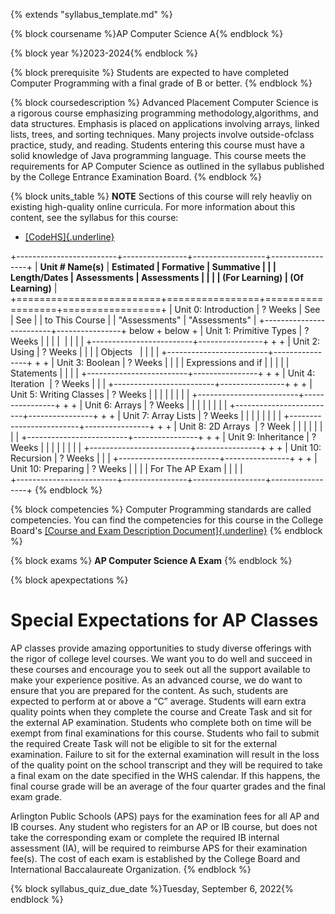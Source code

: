 {% extends "syllabus_template.md" %}

{% block coursename %}AP Computer Science A{% endblock %}

{% block year %}2023-2024{% endblock %}

{% block prerequisite %}
Students are expected to have completed Computer Programming with a final grade of B or better.
{% endblock %}

{% block coursedescription %}
Advanced Placement Computer Science is a rigorous course emphasizing programming methodology,algorithms, and data structures. Emphasis is placed on applications involving arrays, linked lists, trees, and sorting techniques. Many projects involve outside-ofclass practice, study, and reading. Students entering this course must have a solid knowledge of Java programming language. This course meets the requirements for AP Computer Science as outlined in the syllabus published by the College Entrance Examination Board.
{% endblock %}

{% block units_table %}
**NOTE** Sections of this course will rely heavliy on existing high-quality online curricula. For more information about this content, see the syllabus for this course:

- [[CodeHS]{.underline}](https://codehs.com/uploads/9f387437eb4a6e8385658ad050e33ac8)

+-------------------------+----------------+------------------+-----------------+
| **Unit # Name(s)**      | **Estimated    | **Formative      | **Summative     |
|                         | Length/Dates** | Assessments      | Assessments     |
|                         |                | (For Learning)** | (Of Learning)** |
+=========================+================+==================+=================+
| Unit 0: Introduction    | ? Weeks        | See              | See             |
| to This Course          |                | "Assessments"    | "Assessments"   |
+-------------------------+----------------+ below            + below           +
| Unit 1: Primitive Types | ? Weeks        |                  |                 |
|                         |                |                  |                 |
+-------------------------+----------------+                  +                 +
| Unit 2: Using           | ? Weeks        |                  |                 |
| Objects                 |                |                  |                 |
+-------------------------+----------------+                  +                 +
| Unit 3: Boolean         | ? Weeks        |                  |                 |
| Expressions and if      |                |                  |                 |
| Statements              |                |                  |                 |
+-------------------------+----------------+                  +                 +
| Unit 4: Iteration       | ? Weeks        |                  |                 |
+-------------------------+----------------+                  +                 +
| Unit 5: Writing Classes | ? Weeks        |                  |                 |
|                         |                |                  |                 |
+-------------------------+----------------+                  +                 +
| Unit 6: Arrays          | ? Weeks        |                  |                 |
|                         |                |                  |                 | 
+-------------------------+----------------+                  +                 +
| Unit 7: Array Lists     | ? Weeks        |                  |                 |
|                         |                |                  |                 |
+-------------------------+----------------+                  +                 +
| Unit 8: 2D Arrays       | ? Week         |                  |                 |
|                         |                |                  |                 |
+-------------------------+----------------+                  +                 +
| Unit 9: Inheritance     | ? Weeks        |                  |                 |
|                         |                |                  |                 |
+-------------------------+----------------+                  +                 +
| Unit 10: Recursion      | ? Weeks        |                  |                 |
+-------------------------+----------------+                  +                 +
| Unit 10: Preparing      | ? Weeks        |                  |                 |
| For The AP Exam         |                |                  |                 |                   
+-------------------------+----------------+------------------+-----------------+
{% endblock %}


{% block competencies %}
Computer Programming standards are called competencies. You can find the competencies for
this course in the College Board's [[Course and Exam Description Document]{.underline}](https://apstudents.collegeboard.org/sites/default/files/2019-05/ap-computer-science-a-course-and-exam-description.pdf)
{% endblock %}

{% block exams %}
**AP Computer Science A Exam** 
{% endblock %}

{% block apexpectations %}
# Special Expectations for AP Classes

AP classes provide amazing opportunities to study diverse offerings with the rigor of college level courses.  We want you to do well and succeed in these courses and encourage you to seek out all the support available to make your experience positive.  As an advanced course, we do want to ensure that you are prepared for the content.  As such, students are expected to perform at or above a “C” average. Students will earn extra quality points when they complete the course and Create Task and sit for the external AP examination. Students who complete both on time will be exempt from final examinations for this course. Students who fail to submit the required Create Task will not be eligible to sit for the external examination. Failure to sit for the external examination will result in the loss of the quality point on the school transcript and they will be required to take a final exam on the date specified in the WHS calendar.  If this happens, the final course grade will be an average of the four quarter grades and the final exam grade.

Arlington Public Schools (APS) pays for the examination fees for all AP and IB courses.  Any student who registers for an AP or IB course, but does not take the corresponding exam or complete the required IB internal assessment (IA), will be required to reimburse APS for their examination fee(s).  The cost of each exam is established by the College Board and International Baccalaureate Organization. 
{% endblock %}

{% block syllabus_quiz_due_date %}Tuesday, September 6, 2022{% endblock %}